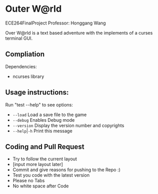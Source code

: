 Outer W@rld
==================
ECE264FinalProject
Professor: Honggang Wang

Over W@rld is a text based adventure with the implements of a curses terminal GUI. 

Compliation
-----------

Dependencies:
* ncurses library

Usage instructions:
-----------
Run "test --help" to see options:
* `--load`			Load a save file to the game
* `--debug`			Enables Debug mode
* `--version`		Display the version number and copyrights
* `--help`|`-h`		Print this message




Coding and Pull Request
------------

* Try to follow the current layout
* [input more layout later]
* Commit and give reasons for pushing to the Repo :)
* Test you code with the latest version
* Please no Tabs
* No white space after Code
